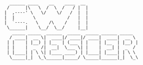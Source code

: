  <pre>
  ______ ____    __    ____  __                                           
 /      |\   \  /  \  /   / |  |                                          
|  ,----' \   \/    \/   /  |  |                                          
|  |       \            /   |  |                                          
|  `----.   \    /\    /    |  |                                          
 \______|    \__/  \__/     |__| 
   _____ _____  ______  _____  _____ ______ _____  
  / ____|  __ \|  ____|/ ____|/ ____|  ____|  __ \ 
 | |    | |__) | |__  | (___ | |    | |__  | |__) |
 | |    |  _  /|  __|  \___ \| |    |  __| |  _  / 
 | |____| | \ \| |____ ____) | |____| |____| | \ \ 
  \_____|_|  \_\______|_____/ \_____|______|_|  \_\
                                                   
</pre>                                                  
